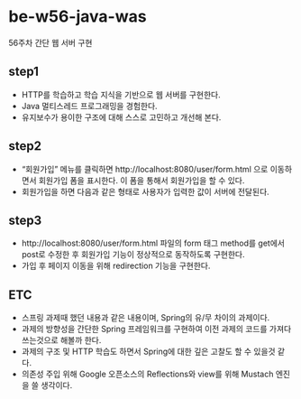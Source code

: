 # be-w56-java-was
56주차 간단 웹 서버 구현

## step1
- HTTP를 학습하고 학습 지식을 기반으로 웹 서버를 구현한다.
- Java 멀티스레드 프로그래밍을 경험한다.
- 유지보수가 용이한 구조에 대해 스스로 고민하고 개선해 본다.


## step2
- “회원가입” 메뉴를 클릭하면 http://localhost:8080/user/form.html 으로 이동하면서 회원가입 폼을 표시한다.
  이 폼을 통해서 회원가입을 할 수 있다.
- 회원가입을 하면 다음과 같은 형태로 사용자가 입력한 값이 서버에 전달된다.


## step3
- http://localhost:8080/user/form.html 파일의 form 태그 method를 get에서 post로 수정한 후 회원가입 기능이 정상적으로 동작하도록 구현한다.
- 가입 후 페이지 이동을 위해 redirection 기능을 구현한다.

## ETC
- 스프링 과제때 했던 내용과 같은 내용이며, Spring의 유/무 차이의 과제이다.
- 과제의 방향성을 간단한 Spring 프레임워크를 구현하여 이전 과제의 코드를 가져다 쓰는것으로 해볼까 한다.
- 과제의 구조 및 HTTP 학습도 하면서 Spring에 대한 깊은 고찰도 할 수 있을것 같다.
- 의존성 주입 위해 Google 오픈소스의 Reflections와 view를 위해 Mustach 엔진을 쓸 생각이다.
